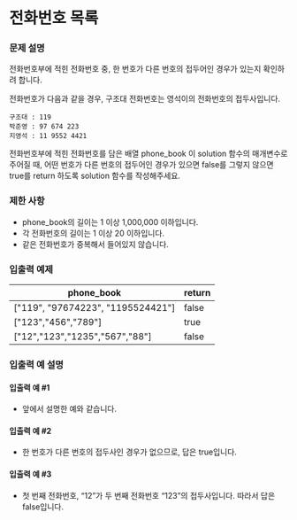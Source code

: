 전화번호 목록
===
### 문제 설명

전화번호부에 적힌 전화번호 중, 한 번호가 다른 번호의 접두어인 경우가 있는지 확인하려 합니다.

전화번호가 다음과 같을 경우, 구조대 전화번호는 영석이의 전화번호의 접두사입니다.
```
구조대 : 119
박준영 : 97 674 223
지영석 : 11 9552 4421
```
전화번호부에 적힌 전화번호를 담은 배열 phone_book 이 solution 함수의 매개변수로 주어질 때, 어떤 번호가 다른 번호의 접두어인 경우가 있으면 false를 그렇지 않으면 true를 return 하도록 solution 함수를 작성해주세요.

### 제한 사항
+ phone_book의 길이는 1 이상 1,000,000 이하입니다.
+ 각 전화번호의 길이는 1 이상 20 이하입니다.
+ 같은 전화번호가 중복해서 들어있지 않습니다.

### 입출력 예제
|phone_book|	return|
|---|---|
|["119", "97674223", "1195524421"]|	false|
|["123","456","789"]|	true|
|["12","123","1235","567","88"]|	false|

### 입출력 예 설명
#### 입출력 예 #1
+ 앞에서 설명한 예와 같습니다.

#### 입출력 예 #2
+ 한 번호가 다른 번호의 접두사인 경우가 없으므로, 답은 true입니다.

#### 입출력 예 #3
+ 첫 번째 전화번호, “12”가 두 번째 전화번호 “123”의 접두사입니다. 따라서 답은 false입니다.
